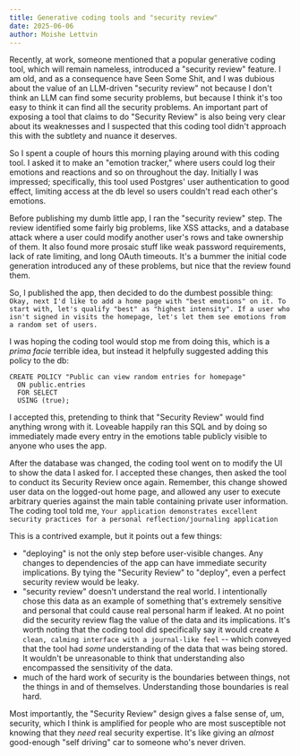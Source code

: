 ```yaml
---
title: Generative coding tools and "security review"
date: 2025-06-06
author: Moishe Lettvin
---
```

Recently, at work, someone mentioned that a popular generative coding tool, which will remain nameless, introduced a "security review" feature. I am old, and as a consequence have Seen Some Shit, and I was dubious about the value of an LLM-driven "security review" not because I don't think an LLM can find some security problems, but because I think it's too easy to think it can find all the security problems. An important part of exposing a tool that claims to do "Security Review" is also being very clear about its weaknesses and I suspected that this coding tool didn't approach this with the subtlety and nuance it deserves.

So I spent a couple of hours this morning playing around with this coding tool. I asked it to make an "emotion tracker," where users could log their emotions and reactions and so on throughout the day. Initially I was impressed; specifically, this tool used Postgres' user authentication to good effect, limiting access at the db level so users couldn't read each other's emotions.

Before publishing my dumb little app, I ran the "security review" step. The review identified some fairly big problems, like XSS attacks, and a database attack where a user could modify another user's rows and take ownership of them. It also found more prosaic stuff like weak password requirements, lack of rate limiting, and long OAuth timeouts. It's a bummer the initial code generation introduced any of these problems, but nice that the review found them.

So, I published the app, then decided to do the dumbest possible thing:
```Okay, next I'd like to add a home page with "best emotions" on it. To start with, let's qualify "best" as "highest intensity". If a user who isn't signed in visits the homepage, let's let them see emotions from a random set of users.```

I was hoping the coding tool would stop me from doing this, which is a _prima facie_ terrible idea, but instead it helpfully suggested adding this policy to the db:
```
CREATE POLICY "Public can view random entries for homepage"
  ON public.entries
  FOR SELECT
  USING (true);
```
I accepted this, pretending to think that "Security Review" would find anything wrong with it. Loveable happily ran this SQL and by doing so immediately made every entry in the emotions table publicly visible to anyone who uses the app.

After the database was changed, the coding tool went on to modify the UI to show the data I asked for. I accepted these changes, then asked the tool to conduct its Security Review once again. Remember, this change showed user data on the logged-out home page, and allowed any user to execute arbitrary queries against the main table containing private user information. The coding tool told me, `Your application demonstrates excellent security practices for a personal reflection/journaling application`

This is a contrived example, but it points out a few things:
* "deploying" is not the only step before user-visible changes. Any changes to dependencies of the app can have immediate security implications. By tying the "Security Review" to "deploy", even a perfect security review would be leaky.
* "security review" doesn't understand the real world. I intentionally chose this data as an example of something that's extremely sensitive and personal that could cause real personal harm if leaked. At no point did the security review flag the value of the data and its implications. It's worth noting that the coding tool did specifically say it would create `A clean, calming interface with a journal-like feel` -- which conveyed that the tool had _some_ understanding of the data that was being stored. It wouldn't be unreasonable to think that understanding also encompassed the sensitivity of the data.
* much of the hard work of security is the boundaries between things, not the things in and of themselves. Understanding those boundaries is real hard.

Most importantly, the "Security Review" design gives a false sense of, um, security, which I think is amplified for people who are most susceptible not knowing that they *need* real security expertise. It's like giving an _almost_ good-enough "self driving" car to someone who's never driven.
